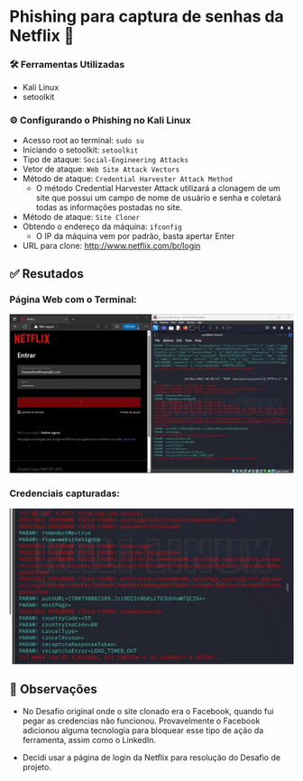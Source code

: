 # Phishing para captura de senhas da Netflix 🎣

### 🛠️ Ferramentas Utilizadas

- Kali Linux
- setoolkit

### ⚙️ Configurando o Phishing no Kali Linux

- Acesso root ao terminal: ``` sudo su ```
- Iniciando o setoolkit: ``` setoolkit ```
- Tipo de ataque: ``` Social-Engineering Attacks ```
- Vetor de ataque: ``` Web Site Attack Vectors ```
- Método de ataque: ```Credential Harvester Attack Method ```
  - O método Credential Harvester Attack utilizará a clonagem de um site que possui um campo de nome de usuário e senha e coletará todas as informações postadas no site.
- Método de ataque: ``` Site Cloner ```
- Obtendo o endereço da máquina: ``` ifconfig ```
  - O IP da máquina vem por padrão, basta apertar Enter
- URL para clone: http://www.netflix.com/br/login

## ✅ Resutados

### Página Web com o Terminal:
![Alt text](./images/credentials.jpg)
### Credenciais capturadas:
![Alt text](./images/credentials2.jpg)

## 📝 Observações

- No Desafio original onde o site clonado era o Facebook, quando fui pegar as credencias não funcionou. Provavelmente o Facebook adicionou alguma tecnologia para bloquear esse tipo de ação da ferramenta, assim como o LinkedIn.

- Decidi usar a página de login da Netflix para resolução do Desafio de projeto.